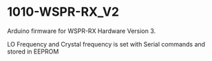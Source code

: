 # 1010-WSPR-RX_V2
Arduino firmware for WSPR-RX Hardware Version 3.


LO Frequency and Crystal frequency is set with Serial commands and stored in EEPROM
